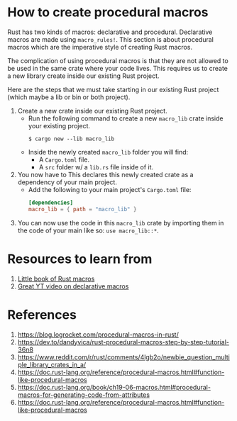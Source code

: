 # How to create procedural macros

Rust has two kinds of macros: declarative and procedural. Declarative macros are made
using `macro_rules!`. This section is about procedural macros which are the imperative
style of creating Rust macros.

The complication of using procedural macros is that they are not allowed to be used in the
same crate where your code lives. This requires us to create a new library create inside
our existing Rust project.

Here are the steps that we must take starting in our existing Rust project (which maybe a
lib or bin or both project).

1. Create a new crate inside our existing Rust project.
   - Run the following command to create a new `macro_lib` crate inside your existing
     project.
     ```shell
     $ cargo new --lib macro_lib
     ```
   - Inside the newly created `macro_lib` folder you will find:
     - A `Cargo.toml` file.
     - A `src` folder w/ a `lib.rs` file inside of it.
2. You now have to This declares this newly created crate as a dependency of your main
   project.
   - Add the following to your main project's `Cargo.toml` file:
     ```toml
     [dependencies]
     macro_lib = { path = "macro_lib" }
     ```
3. You can now use the code in this `macro_lib` crate by importing them in the code of
   your main like so: `use macro_lib::*`.

# Resources to learn from

1. [Little book of Rust macros](https://danielkeep.github.io/tlborm/book/pim-README.html)
2. [Great YT video on declarative macros](https://youtu.be/q6paRBbLgNw)

# References

1. https://blog.logrocket.com/procedural-macros-in-rust/
2. https://dev.to/dandyvica/rust-procedural-macros-step-by-step-tutorial-36n8
3. https://www.reddit.com/r/rust/comments/4lgb2o/newbie_question_multiple_library_crates_in_a/
4. https://doc.rust-lang.org/reference/procedural-macros.html#function-like-procedural-macros
5. https://doc.rust-lang.org/book/ch19-06-macros.html#procedural-macros-for-generating-code-from-attributes
6. https://doc.rust-lang.org/reference/procedural-macros.html#function-like-procedural-macros
